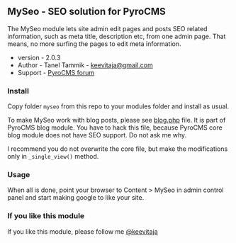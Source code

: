 ## MySeo - SEO solution for PyroCMS

The MySeo module lets site admin edit pages and posts SEO related information, such as meta title, description etc, from one admin page. That means, no more surfing the pages to edit meta information.

- version - 2.0.3
- Author  - Tanel Tammik - keevitaja@gmail.com
- Support - [PyroCMS forum](https://forum.pyrocms.com/discussion/24523/myseo-seo-module-for-pyrocms)

### Install

Copy folder `myseo` from this repo to your modules folder and install as usual.

To make MySeo work with blog posts, please see [blog.php](https://github.com/keevitaja/myseo-pyrocms/blob/master/blog.php) file. It is part of PyroCMS blog module. You have to hack this file, because PyroCMS core blog module does not have SEO support. Do not ask me why.

I recommend you do not overwrite the core file, but make the modifications only in `_single_view()` method.

### Usage

When all is done, point your browser to Content > MySeo in admin control panel and start making google to like your site.

### If you like this module

If you like this module, please follow me [@keevitaja](https://twitter.com/keevitaja)
